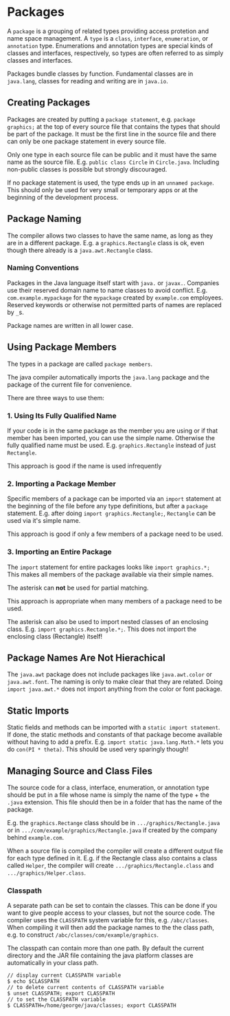 # Packages

A `package` is a grouping of related types providing access protetion and name space management. A `type` is a `class`, `interface`, `enumeration`, or `annotation` type. Enumerations and annotation types are special kinds of classes and interfaces, respectively, so types are often referred to as simply classes and interfaces.

Packages bundle classes by function. Fundamental classes are in `java.lang`, classes for reading and writing are in `java.io`.

## Creating Packages

Packages are created by putting a `package statement`, e.g. `package graphics;` at the top of every source file that contains the types that should be part of the package. It must be the first line in the source file and there can only be one package statement in every source file.

Only one type in each source file can be public and it must have the same name as the source file. E.g. `public class Circle` in `Circle.java`. Including non-public classes is possible but strongly discouraged.

If no package statement is used, the type ends up in an `unnamed package`. This should only be used for very small or temporary apps or at the beginning of the development process.

## Package Naming

The compiler allows two classes to have the same name, as long as they are in a different package. E.g. a `graphics.Rectangle` class is ok, even though there already is a `java.awt.Rectangle` class.

### Naming Conventions

Packages in the Java language itself start with `java.` or `javax.`. Companies use their reserved domain name to name classes to avoid conflict. E.g. `com.example.mypackage` for the `mypackage` created by `example.com` employees. Reserved keywords or otherwise not permitted parts of names are replaced by `_`s.

Package names are written in all lower case.

## Using Package Members

The types in a package are called `package members`.

The java compiler automatically imports the `java.lang` package and the package of the current file for convenience.

There are three ways to use them:

### 1. Using Its Fully Qualified Name

If your code is in the same package as the member you are using or if that member has been imported, you can use the simple name. Otherwise the fully qualified name must be used. E.g. `graphics.Rectangle` instead of just `Rectangle`.

This approach is good if the name is used infrequently

### 2. Importing a Package Member

Specific members of a package can be imported via an `import` statement at the beginning of the file before any type definitions, but after a `package` statement. E.g. after doing `import graphics.Rectangle;`, `Rectangle` can be used via it's simple name.

This approach is good if only a few members of a package need to be used.

### 3. Importing an Entire Package

The `import` statement for entire packages looks like `import graphics.*;` This makes all members of the package available via their simple names.

The asterisk can **not** be used for partial matching.

This approach is appropriate when many members of a package need to be used.

The asterisk can also be used to import nested classes of an enclosing class. E.g. `import graphics.Rectangle.*;`. This does not import the enclosing class (Rectangle) itself!

## Package Names Are Not Hierachical

The `java.awt` package does not include packages like `java.awt.color` or `java.awt.font`. The naming is only to make clear that they are related. Doing `import java.awt.*` does not import anything from the color or font package.

## Static Imports

Static fields and methods can be imported with a `static import statement`. If done, the static methods and constants of that package become available without having to add a prefix. E.g. `import static java.lang.Math.*` lets you do `con(PI * theta)`. This should be used very sparingly though!

## Managing Source and Class Files

The source code for a class, interface, enumeration, or annotation type should be put in a file whose name is simply the name of the type + the `.java` extension. This file should then be in a folder that has the name of the package.

E.g. the `graphics.Rectange` class should be in `.../graphics/Rectangle.java` or in `.../com/example/graphics/Rectangle.java` if created by the company behind `example.com`.

When a source file is compiled the compiler will create a different output file for each type defined in it. E.g. if the Rectangle class also contains a class called `Helper`, the compiler will create `.../graphics/Rectangle.class` and `.../graphics/Helper.class`.

### Classpath

A separate path can be set to contain the classes. This can be done if you want to give people access to your classes, but not the source code. The compiler uses the `CLASSPATH` system variable for this, e.g. `/abc/classes`. When compiling it will then add the package names to the the class path, e.g. to construct `/abc/classes/com/example/graphics`.

The classpath can contain more than one path. By default the current directory and the JAR file containing the java platform classes are automatically in your class path.
```
// display current CLASSPATH variable
$ echo $CLASSPATH
// to delete current contents of CLASSPATH variable
$ unset CLASSPATH; export CLASSPATH
// to set the CLASSPATH variable
$ CLASSPATH=/home/george/java/classes; export CLASSPATH
```




